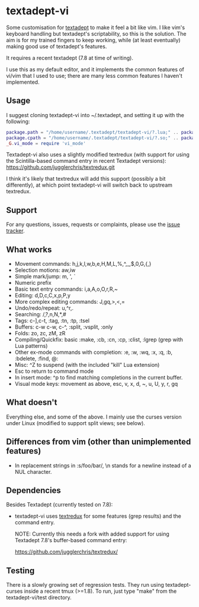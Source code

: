 textadept-vi
============

Some customisation for [textadept](http://foicica.com/textadept) to make it
feel a bit like vim.  I like vim's keyboard handling but textadept's
scriptability, so this is the solution.  The aim is for my trained fingers
to keep working, while (at least eventually) making good use of textadept's
features.

It requires a recent textadept (7.8 at time of writing).

I use this as my default editor, and it implements the common features of
vi/vim that I used to use; there are many less common features I haven't
implemented.

Usage
-----
I suggest cloning textadept-vi into ~/.textadept, and setting it up with the
following:

```lua
package.path = "/home/username/.textadept/textadept-vi/?.lua;" .. package.path
package.cpath = "/home/username/.textadept/textadept-vi/?.so;" .. package.cpath
_G.vi_mode = require 'vi_mode'
```

Textadept-vi also uses a slightly modified textredux (with support for using
the Scintilla-based command entry in recent Textadept versions):
    https://github.com/jugglerchris/textredux.git

I think it's likely that textredux will add this support (possibly a bit
differently), at which point textadept-vi will switch back to upstream
textredux.

Support
-------
For any questions, issues, requests or complaints, please use the [issue
tracker](https://github.com/jugglerchris/textadept-vi/issues).

What works
----------
* Movement commands: h,j,k,l,w,b,e,H,M,L,%,^,_,$,0,G,{,}
* Selection motions: aw,iw
* Simple mark/jump: m, ', `
* Numeric prefix
* Basic text entry commands: i,a,A,o,O,r,R,~
* Editing: d,D,c,C,x,p,P,y
* More complex editing commands: J,gq,>,<,=
* Undo/redo/repeat: u,^r,.
* Searching: /,?,n,N,*,#
* Tags: c-],c-t, :tag, :tn, :tp, :tsel
* Buffers: c-w c-w, c-^, :split, :vsplit, :only
* Folds: zo, zc, zM, zR
* Compiling/Quickfix: basic :make, :cb, :cn, :cp, :clist, :lgrep (grep with Lua patterns)
* Other ex-mode commands with completion: :e, :w, :wq, :x, :q, :b, :bdelete, :find, @:
* Misc: ^Z to suspend (with the included "kill" Lua extension)
* Esc to return to command mode
* In insert mode: ^p to find matching completions in the current buffer.
* Visual mode keys: movement as above, esc, v, x, d, ~, u, U, y, r, gq

What doesn't
------------
Everything else, and some of the above.  I mainly use the curses version
under Linux (modified to support split views; see below).

Differences from vim (other than unimplemented features)
--------------------------------------------------------
* In replacement strings in :s/foo/bar/, \n stands for a newline instead of
a NUL character.

Dependencies
------------
Besides Textadept (currently tested on 7.8):
* textadept-vi uses [textredux](http://rgieseke.github.io/textredux/)
  for some features (grep results) and the command entry.
  
  NOTE: Currently this needs a fork with added support for using
  Textadept 7.8's buffer-based command entry:
  
  https://github.com/jugglerchris/textredux/

Testing
-------
There is a slowly growing set of regression tests.  They run using
textadept-curses inside a recent tmux (>=1.8).  To run, just type "make"
from the textadept-vi/test directory.
